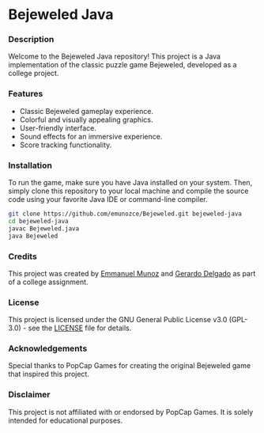 # Bejeweled Java

### Description
Welcome to the Bejeweled Java repository! This project is a Java implementation of the classic puzzle game Bejeweled, developed as a college project.

### Features
- Classic Bejeweled gameplay experience.
- Colorful and visually appealing graphics.
- User-friendly interface.
- Sound effects for an immersive experience.
- Score tracking functionality.

### Installation
To run the game, make sure you have Java installed on your system. Then, simply clone this repository to your local machine and compile the source code using your favorite Java IDE or command-line compiler.

```bash
git clone https://github.com/emunozce/Bejeweled.git bejeweled-java
cd bejeweled-java
javac Bejeweled.java
java Bejeweled
```

### Credits
This project was created by [Emmanuel Munoz](https://github.com/emunozce) and [Gerardo Delgado](https://github.com/Gerardo1209) as part of a college assignment.

### License
This project is licensed under the GNU General Public License v3.0 (GPL-3.0) - see the [LICENSE](LICENSE) file for details.

### Acknowledgements
Special thanks to PopCap Games for creating the original Bejeweled game that inspired this project.

### Disclaimer
This project is not affiliated with or endorsed by PopCap Games. It is solely intended for educational purposes.
